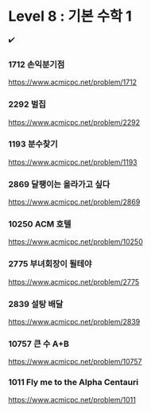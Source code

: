 Level 8 : 기본 수학 1
===
✔️
### 1712	손익분기점
https://www.acmicpc.net/problem/1712

### 2292	벌집
https://www.acmicpc.net/problem/2292

### 1193	분수찾기
https://www.acmicpc.net/problem/1193

### 2869	달팽이는 올라가고 싶다
https://www.acmicpc.net/problem/2869

### 10250	ACM 호텔
https://www.acmicpc.net/problem/10250

### 2775	부녀회장이 될테야	
https://www.acmicpc.net/problem/2775

### 2839	설탕 배달
https://www.acmicpc.net/problem/2839

### 10757	큰 수 A+B
https://www.acmicpc.net/problem/10757

### 1011	Fly me to the Alpha Centauri
https://www.acmicpc.net/problem/1011
